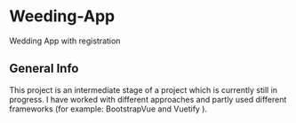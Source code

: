 # Weeding-App
Wedding App with registration

## General Info
This project is an intermediate stage of a project which is currently still in progress. I have worked with different approaches and partly used different frameworks (for example: BootstrapVue and Vuetify ).  
